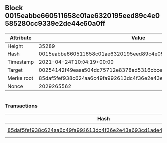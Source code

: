 ## Block 0015eabbe660511658c01ae6320195eed89c4e0585280cc9339e2de44e60a0ff

Attribute | Value
--- | ---
Height | 35289
Hash | 0015eabbe660511658c01ae6320195eed89c4e0585280cc9339e2de44e60a0ff
Timestamp | 2021-04-24T10:04:19+00:00
Target | 00254142f49eaaa504dc75712e8378ad5316cbcead634704b3734b6271167cc4
Merke root | 85daf5fef938c624aa6c49fa992613dc4f36e2e43e693cd1ade4a17d7a953431
Nonce | 2029265562

```

```

### Transactions

Hash | Amount
--- | ---
[85daf5fef938c624aa6c49fa992613dc4f36e2e43e693cd1ade4a17d7a953431](85daf5fef938c624aa6c49fa992613dc4f36e2e43e693cd1ade4a17d7a953431.md) | 10.00000000 SKEPTI 
